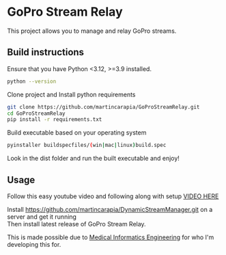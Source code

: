 # GoPro Stream Relay

This project allows you to manage and relay GoPro streams.

## Build instructions

Ensure that you have Python <3.12, >=3.9 installed.

```sh
python --version
```

Clone project and Install python requirements

```sh
git clone https://github.com/martincarapia/GoProStreamRelay.git
cd GoProStreamRelay
pip install -r requirements.txt
```

Build executable based on your operating system

```sh
pyinstaller buildspecfiles/(win|mac|linux)build.spec
```

Look in the dist folder and run the built executable and enjoy!

## Usage

Follow this easy youtube video and following along with setup
[VIDEO HERE](https://youtu.be/H1Sqn0Hyd3A)

Install <https://github.com/martincarapia/DynamicStreamManager.git> on a server and get it running \
Then install latest release of GoPro Stream Relay.

This is made possible due to [Medical Informatics Engineering](https://github.com/mieweb) for who I'm developing this for.
